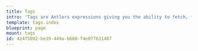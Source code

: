```yaml
---
title: Tags
intro: 'Tags are Antlers expressions giving you the ability to fetch, filter, and display content, enhance and simplify your markup, build forms, and build dynamic functionality.'
template: tags.index
blueprint: page
mount: tags
id: 424f5092-be39-449a-b660-f4e077631487
---
```


